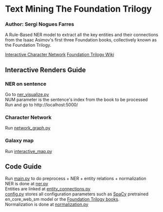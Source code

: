 # Text Mining The Foundation Trilogy

### Author: Sergi Nogues Farres

A Rule-Based NER model to extract all the key entities and their connections from the Isaac Asimov's first three Foundation books, collectively known as the Foundation Trilogy.

[Interactive Character Network](https://github.com/serginogues/nlp_FoundationSeries/blob/master/renders/character_network.html)
[Foundation Trilogy Wiki](https://asimov.fandom.com/wiki/Foundation_trilogy)

## Interactive Renders Guide
### NER on sentence
Go to [ner_visualize.py](ner_visualize.py) <br>
NUM parameter is the sentence's index from the book to be processed <br>
Run and go to http://localhost:5000/

### Character Network
Run [network_graph.py](network_graph.py)

### Galaxy map
Run [interactive_map.py](interactive_map.py)

## Code Guide
Run [main.py](main.py) to do preprocess + NER + entity relations + normalization <br>
NER is done at [ner.py](ner.py)<br>
Entities are linked at [entity_connections.py](entity_connections.py) <br>
[config.py](config.py) stores all configuration parameters such as [SpaCy](https://spacy.io/) pretrained en_core_web_sm model or the [Foundation Trilogy books](https://asimov.fandom.com/wiki/Foundation_trilogy). <br>
Normalization is done at [normalization.py](normalization.py)

<!--FOUNDATION

1 The Psychohistorians

- locations: Synnax, Trantor, Terminus
- People: Gaal Dornick, Hari Seldon, Galactic Empire, Foundation

2 The Encyclopedists

- locations: Anacreon, Terminus
- people: Anselm Haut Rodric, Salvor Hardin,The Mayor, (Dr. Bor Alurin)

3 The Mayors

- locations: Terminus, Four Kingdoms (Anacreon, Smyrno, Konom and Daribow)
- people: Salvor Hardin, Prince Regent Wienis

4 The Traders

- locations: Askone, Terminus
- people: Limmar Ponyets, Eskel Gorov, The Grand Master, Pherl

5 The Merchant Princes

- locations: Republic of Korell, Terminus
- people: Hober Mallow, Commdor Asper Argo, Commdora Licia Argo, Viceroy, Jord Parma

FOUNDATION AND EMPIRE

- locations: Trantor
- people: Bel Riose, Ducem Barr, Onum Barr (father), Lathan Devers, Cleon II, Ammel Brodrig

The Mule

- locations: Trantor, Terminus, Great Library
- people: Indbur III, Mule, Magnifico Giganticus (Mule), Toran Darell, Bayta Darell, Ebling Mis, Second Foundation

SECOND FOUNDATION

Search by the Mule

- locations: Tazenda, Rossem
- people: Bayta Darell, the Mule, Second Foundation, Han Pritcher, Foundation, Bail Channis, The First Speaker

Search by the Foundation

- locations: Kalgan, Terminus, Trantor
- people: First Foundation, Second Foundation, Toran Darell, Pelleas Anthor, Homir Munn, Elvett Semic, Jole Turbor, Arcadia Darell (Arkady), Lord Stettin, Callia, Preem Palver

Related work
https://www.analyticsvidhya.com/blog/2020/06/nlp-project-information-extraction/
https://www.analyticsvidhya.com/blog/2019/10/how-to-build-knowledge-graph-text-using-spacy/?utm_source=blog&utm_medium=introduction-information-extraction-python-spacy
https://medium.com/agatha-codes/using-textual-analysis-to-quantify-a-cast-of-characters-4f3baecdb5c
https://towardsdatascience.com/named-entity-recognition-with-nltk-and-spacy-8c4a7d88e7da
https://www.analyticsvidhya.com/blog/2020/07/part-of-speechpos-tagging-dependency-parsing-and-constituency-parsing-in-nlp/
https://cogsci.mindmodeling.org/2012/papers/0096/paper0096.pdf
https://github.com/isthatyoung/NLP-Characters-Relationships/blob/master/code/Preprocessing.py
https://github.com/emdaniels/character-extraction/blob/master/README.md
https://github.com/susanli2016/NLP-with-Python/blob/master/NER_NLTK_Spacy.ipynb
https://neurosys.com/article/most-popular-frameworks-for-coreference-resolution/
https://neurosys.com/article/intro-to-coreference-resolution-in-nlp/
https://lvngd.com/blog/coreference-resolution-python-spacy-neuralcoref/
https://towardsdatascience.com/how-to-make-an-effective-coreference-resolution-model-55875d2b5f19

https://arxiv.org/pdf/1907.02704.pdf
1) The identification of characters. We distinguish two substeps:
    - Detect occurrences of characters in the narrative
        -  a character can appear under three forms in text: proper noun, nominal, and pronoun.
    - Unify these occurrences, i.e. to determine which ones correspond to the same character.
    In a text, the same character can appear under different names.
    As mentioned before, characters occurrences appear under three forms in text: proper nouns, nominals, and pronouns.
    Unifying these occurrences can be considered as a specific version of the coreference resolution problem,
    which consists in identifying sequences of expressions, called coreference chains, that represent the same concept.
    - The output of this step takes the form of a chronological sequence of unified character occurrences.

2) Detecting interactions between characters.
    - take into account conversations, and to consider that two characters interact when one talks to the other.
    With certain forms of narrative such as plays, in which speakers are given, this task is relatively straightforward.
    - situations where one character talks about the other.
    - all sorts of actions one character can perform on the other (besides conversing).
    - explicit or inferred social relationships such as being married, being relatives, or working together
    The output of the second step is a chronological sequence of interactions between characters.

3) The extraction of the proper graph
    - preprocess: simplifying the sequence of interactions by filtering and/or merging some of the characters under certain conditions.
    For example, when considering co-occurrences, some authors merge characters that always appear together
    - temporal integration, i.e. the aggregation of the previously identified interactions.
        - full integration and therefore leading to a static network, and those performing only
        a partial integration, and producing a dynamic network.-->
